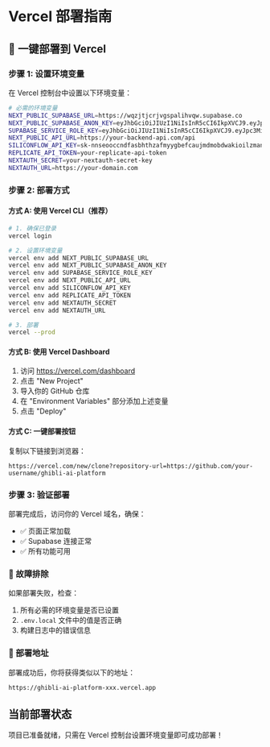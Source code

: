 # Vercel 部署指南

## 🚀 一键部署到 Vercel

### 步骤 1: 设置环境变量
在 Vercel 控制台中设置以下环境变量：

```bash
# 必需的环境变量
NEXT_PUBLIC_SUPABASE_URL=https://wqzjtjcrjvgspalihvqw.supabase.co
NEXT_PUBLIC_SUPABASE_ANON_KEY=eyJhbGciOiJIUzI1NiIsInR5cCI6IkpXVCJ9.eyJpc3MiOiJzdXBhYmFzZSIsInJlZiI6Indxemp0amNyanZnc3BhbGlodnF3Iiwicm9sZSI6ImFub24iLCJpYXQiOjE3NTI3MjExMzksImV4cCI6MjA2ODI5NzEzOX0.7IAQq5J4OyqFqZNEO0yL2w7NWVUvQYTvqZrXNYs8IlU
SUPABASE_SERVICE_ROLE_KEY=eyJhbGciOiJIUzI1NiIsInR5cCI6IkpXVCJ9.eyJpc3MiOiJzdXBhYmFzZSIsInJlZiI6Indxemp0amNyanZnc3BhbGlodnF3Iiwicm9sZSI6InNlcnZpY2Vfcm9sZSIsImlhdCI6MTc1MjcyMTEzOSwiZXhwIjoyMDY4Mjk3MTM5fQ.wTgyHIkyKc7og_CnQa8WHiQ1_JAf8mqJxFspjkwLMyk
NEXT_PUBLIC_API_URL=https://your-backend-api.com/api
SILICONFLOW_API_KEY=sk-nnseooccndfasbhthzafmyygbefcaujmdmobdwakioilzman
REPLICATE_API_TOKEN=your-replicate-api-token
NEXTAUTH_SECRET=your-nextauth-secret-key
NEXTAUTH_URL=https://your-domain.com
```

### 步骤 2: 部署方式

#### 方式 A: 使用 Vercel CLI（推荐）
```bash
# 1. 确保已登录
vercel login

# 2. 设置环境变量
vercel env add NEXT_PUBLIC_SUPABASE_URL
vercel env add NEXT_PUBLIC_SUPABASE_ANON_KEY
vercel env add SUPABASE_SERVICE_ROLE_KEY
vercel env add NEXT_PUBLIC_API_URL
vercel env add SILICONFLOW_API_KEY
vercel env add REPLICATE_API_TOKEN
vercel env add NEXTAUTH_SECRET
vercel env add NEXTAUTH_URL

# 3. 部署
vercel --prod
```

#### 方式 B: 使用 Vercel Dashboard
1. 访问 https://vercel.com/dashboard
2. 点击 "New Project"
3. 导入你的 GitHub 仓库
4. 在 "Environment Variables" 部分添加上述变量
5. 点击 "Deploy"

#### 方式 C: 一键部署按钮
复制以下链接到浏览器：
```
https://vercel.com/new/clone?repository-url=https://github.com/your-username/ghibli-ai-platform
```

### 步骤 3: 验证部署
部署完成后，访问你的 Vercel 域名，确保：
- ✅ 页面正常加载
- ✅ Supabase 连接正常
- ✅ 所有功能可用

### 🔧 故障排除
如果部署失败，检查：
1. 所有必需的环境变量是否已设置
2. `.env.local` 文件中的值是否正确
3. 构建日志中的错误信息

### 📱 部署地址
部署成功后，你将获得类似以下的地址：
```
https://ghibli-ai-platform-xxx.vercel.app
```

## 当前部署状态
项目已准备就绪，只需在 Vercel 控制台设置环境变量即可成功部署！
